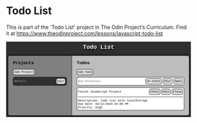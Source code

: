 # Todo List

This is part of the 'Todo List' project in The Odin Project’s Curriculum. Find it at https://www.theodinproject.com/lessons/javascript-todo-list

![Todo List Screenshot](./todo-list.png)
